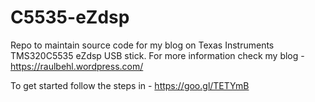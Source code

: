 # C5535-eZdsp
Repo to maintain source code for my blog on Texas Instruments TMS320C5535 eZdsp USB stick. For more information check my blog - https://raulbehl.wordpress.com/


To get started follow the steps in - https://goo.gl/TETYmB
